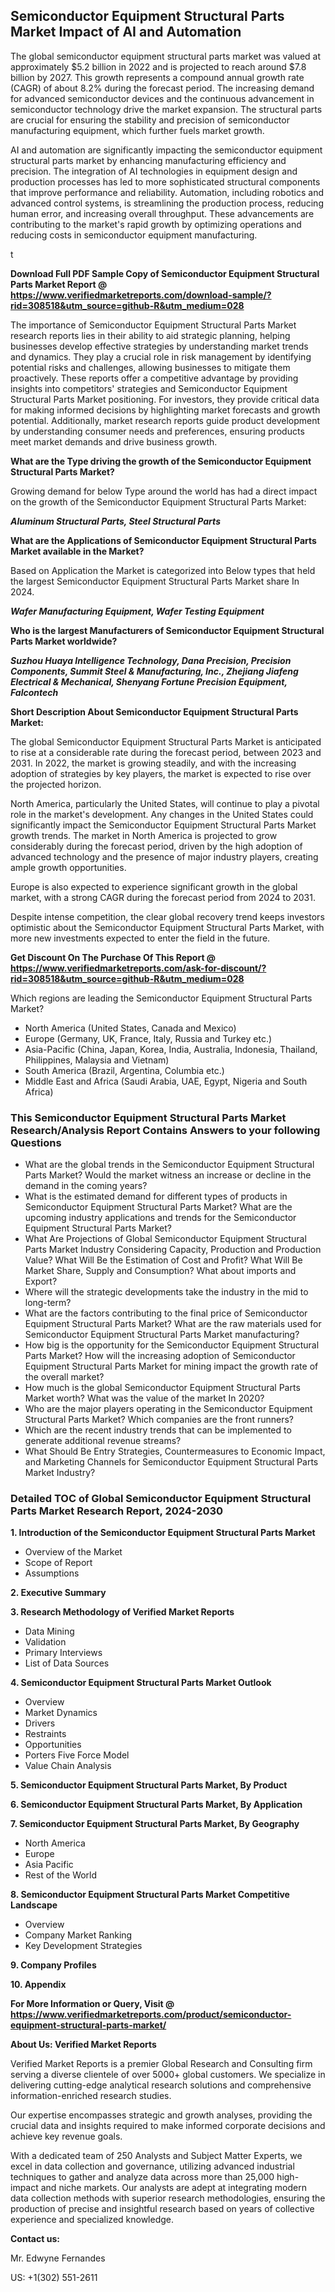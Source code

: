 <h2>Semiconductor Equipment Structural Parts Market Impact of AI and Automation</h2><p>The global semiconductor equipment structural parts market was valued at approximately $5.2 billion in 2022 and is projected to reach around $7.8 billion by 2027. This growth represents a compound annual growth rate (CAGR) of about 8.2% during the forecast period. The increasing demand for advanced semiconductor devices and the continuous advancement in semiconductor technology drive the market expansion. The structural parts are crucial for ensuring the stability and precision of semiconductor manufacturing equipment, which further fuels market growth.</p><p>AI and automation are significantly impacting the semiconductor equipment structural parts market by enhancing manufacturing efficiency and precision. The integration of AI technologies in equipment design and production processes has led to more sophisticated structural components that improve performance and reliability. Automation, including robotics and advanced control systems, is streamlining the production process, reducing human error, and increasing overall throughput. These advancements are contributing to the market's rapid growth by optimizing operations and reducing costs in semiconductor equipment manufacturing.</p>t</p><p id="" class=""><strong>Download Full PDF Sample Copy of Semiconductor Equipment Structural Parts Market Report @ <a href="https://www.verifiedmarketreports.com/download-sample/?rid=308518&utm_source=github-R&utm_medium=028" target="_blank">https://www.verifiedmarketreports.com/download-sample/?rid=308518&utm_source=github-R&utm_medium=028</a></strong></p><p>The importance of&nbsp;Semiconductor Equipment Structural Parts Market research reports lies in their ability to aid strategic planning, helping businesses develop effective strategies by understanding market trends and dynamics. They play a crucial role in risk management by identifying potential risks and challenges, allowing businesses to mitigate them proactively. These reports offer a competitive advantage by providing insights into competitors' strategies and Semiconductor Equipment Structural Parts Market positioning. For investors, they provide critical data for making informed decisions by highlighting market forecasts and growth potential. Additionally, market research reports guide product development by understanding consumer needs and preferences, ensuring products meet market demands and drive business growth.</p><p><strong>What are the&nbsp;Type driving the growth of the Semiconductor Equipment Structural Parts Market?</strong></p><p id="" class="">Growing demand for below Type around the world has had a direct impact on the growth of the Semiconductor Equipment Structural Parts Market:</p><em><strong>Aluminum Structural Parts, Steel Structural Parts</strong></em></p><strong>What are the&nbsp;Applications&nbsp;of Semiconductor Equipment Structural Parts Market available in the Market?</strong></p><p id="" class="">Based on Application the Market is categorized into Below types that held the largest Semiconductor Equipment Structural Parts Market share In 2024.</p><em><strong>Wafer Manufacturing Equipment, Wafer Testing Equipment</strong></em></p><strong>Who is the largest Manufacturers of Semiconductor Equipment Structural Parts Market worldwide?</strong></p><p><em><strong>Suzhou Huaya Intelligence Technology, Dana Precision, Precision Components, Summit Steel & Manufacturing, Inc., Zhejiang Jiafeng Electrical & Mechanical, Shenyang Fortune Precision Equipment, Falcontech</strong></em></p><p id="" class=""><strong>Short Description About Semiconductor Equipment Structural Parts Market:</strong></p><p>The global Semiconductor Equipment Structural Parts Market is anticipated to rise at a considerable rate during the forecast period, between 2023 and 2031. In 2022, the market is growing steadily, and with the increasing adoption of strategies by key players, the market is expected to rise over the projected horizon.</p><p>North America, particularly the United States, will continue to play a pivotal role in the market's development. Any changes in the United States could significantly impact the Semiconductor Equipment Structural Parts Market growth trends. The market in North America is projected to grow considerably during the forecast period, driven by the high adoption of advanced technology and the presence of major industry players, creating ample growth opportunities.</p><p>Europe is also expected to experience significant growth in the global market, with a strong CAGR during the forecast period from 2024 to 2031.</p><p>Despite intense competition, the clear global recovery trend keeps investors optimistic about the Semiconductor Equipment Structural Parts Market, with more new investments expected to enter the field in the future.</p><p id="" class=""><strong>Get Discount On The Purchase Of This Report @ <a href="https://www.verifiedmarketreports.com/ask-for-discount/?rid=308518&utm_source=github-R&utm_medium=028" target="_blank">https://www.verifiedmarketreports.com/ask-for-discount/?rid=308518&utm_source=github-R&utm_medium=028</a></strong></p>Which regions are leading the Semiconductor Equipment Structural Parts Market?</p><ul><li>North America (United States, Canada and Mexico)</li><li>Europe (Germany, UK, France, Italy, Russia and Turkey etc.)</li><li>Asia-Pacific (China, Japan, Korea, India, Australia, Indonesia, Thailand, Philippines, Malaysia and Vietnam)</li><li>South America (Brazil, Argentina, Columbia etc.)</li><li>Middle East and Africa (Saudi Arabia, UAE, Egypt, Nigeria and South Africa)</li></ul><h3 id="" class="">This Semiconductor Equipment Structural Parts Market Research/Analysis Report Contains Answers to your following Questions</h3><ul><li>What are the global trends in the Semiconductor Equipment Structural Parts Market? Would the market witness an increase or decline in the demand in the coming years?</li><li>What is the estimated demand for different types of products in Semiconductor Equipment Structural Parts Market? What are the upcoming industry applications and trends for the Semiconductor Equipment Structural Parts Market?</li><li>What Are Projections of Global Semiconductor Equipment Structural Parts Market Industry Considering Capacity, Production and Production Value? What Will Be the Estimation of Cost and Profit? What Will Be Market Share, Supply and Consumption? What about imports and Export?</li><li>Where will the strategic developments take the industry in the mid to long-term?</li><li>What are the factors contributing to the final price of Semiconductor Equipment Structural Parts Market? What are the raw materials used for Semiconductor Equipment Structural Parts Market manufacturing?</li><li>How big is the opportunity for the Semiconductor Equipment Structural Parts Market? How will the increasing adoption of Semiconductor Equipment Structural Parts Market for mining impact the growth rate of the overall market?</li><li>How much is the global Semiconductor Equipment Structural Parts Market worth? What was the value of the market In 2020?</li><li>Who are the major players operating in the Semiconductor Equipment Structural Parts Market? Which companies are the front runners?</li><li>Which are the recent industry trends that can be implemented to generate additional revenue streams?</li><li>What Should Be Entry Strategies, Countermeasures to Economic Impact, and Marketing Channels for Semiconductor Equipment Structural Parts Market Industry?</li></ul><h3 id="" class="">Detailed TOC of Global Semiconductor Equipment Structural Parts Market Research Report, 2024-2030</h3><p id="" class=""><strong>1. Introduction of the Semiconductor Equipment Structural Parts Market</strong></p><ul><li>Overview of the Market</li><li>Scope of Report</li><li>Assumptions</li></ul><p id="" class=""><strong>2. Executive Summary</strong></p><p id="" class=""><strong>3. Research Methodology of Verified Market Reports</strong></p><ul><li>Data Mining</li><li>Validation</li><li>Primary Interviews</li><li>List of Data Sources</li></ul><p id="" class=""><strong>4. Semiconductor Equipment Structural Parts Market Outlook</strong></p><ul><li>Overview</li><li>Market Dynamics</li><li>Drivers</li><li>Restraints</li><li>Opportunities</li><li>Porters Five Force Model</li><li>Value Chain Analysis</li></ul><p id="" class=""><strong>5. Semiconductor Equipment Structural Parts Market, By Product</strong></p><p id="" class=""><strong>6. Semiconductor Equipment Structural Parts Market, By Application</strong></p><p id="" class=""><strong>7. Semiconductor Equipment Structural Parts Market, By Geography</strong></p><ul><li>North America</li><li>Europe</li><li>Asia Pacific</li><li>Rest of the World</li></ul><p id="" class=""><strong>8. Semiconductor Equipment Structural Parts Market Competitive Landscape</strong></p><ul><li>Overview</li><li>Company Market Ranking</li><li>Key Development Strategies</li></ul><p id="" class=""><strong>9. Company Profiles</strong></p><p id="" class=""><strong>10. Appendix</strong></p><p id="" class=""><strong>For More Information or Query, Visit @ <a href="https://www.verifiedmarketreports.com/product/semiconductor-equipment-structural-parts-market/" target="_blank">https://www.verifiedmarketreports.com/product/semiconductor-equipment-structural-parts-market/</a></strong></p><p id="" class=""><strong>About Us: Verified Market Reports</strong></p><p id="" class="">Verified Market Reports is a premier Global Research and Consulting firm serving a diverse clientele of over 5000+ global customers. We specialize in delivering cutting-edge analytical research solutions and comprehensive information-enriched research studies.</p><p id="" class="">Our expertise encompasses strategic and growth analyses, providing the crucial data and insights required to make informed corporate decisions and achieve key revenue goals.</p><p id="" class="">With a dedicated team of 250 Analysts and Subject Matter Experts, we excel in data collection and governance, utilizing advanced industrial techniques to gather and analyze data across more than 25,000 high-impact and niche markets. Our analysts are adept at integrating modern data collection methods with superior research methodologies, ensuring the production of precise and insightful research based on years of collective experience and specialized knowledge.</p><p id="" class=""><strong>Contact us:</strong></p><p id="" class="">Mr. Edwyne Fernandes</p><p id="" class="">US: +1(302) 551-2611</p>